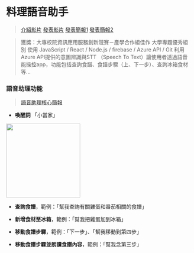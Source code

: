 # 料理語音助手

> [介紹影片](https://youtu.be/6bVTywDfLlc)
> [發表影片](https://youtu.be/i9l10Vul5vE)
> [發表簡報1](https://drive.google.com/file/d/1NM7MdJss_6PMXIWSSzM4B2vlLMQ6Hy7g/view?usp=share_link)
> [發表簡報2](https://drive.google.com/file/d/1n93ty5UqSlbg4VklHclj0n7o8kokScFf/view?usp=share_link)


> 獲獎：大專校院資訊應用服務創新競賽－產學合作組佳作
大學專題優秀組別
使用 JavaScript / React / Node.js / firebase / Azure API / Git
利用Azure API提供的意圖辨識與STT （Speech To Text）讓使用者透過語音能操控app，功能包括查詢食譜、食譜步驟（上、下一步）、查詢冰箱食材等…


### 語音助理功能
> [語音助理核心簡報](https://www.canva.com/design/DAFBH68Oe58/D9iVDsDLwDds9g_Goq7FiQ/edit?utm_content=DAFBH68Oe58&utm_campaign=designshare&utm_medium=link2&utm_source=sharebutton)

- **喚醒詞** 「小當家」
<img src="https://user-images.githubusercontent.com/59163273/171298201-ea563ae0-696b-46be-9e7b-96314ef927a2.png" width="200">

- **查詢食譜**，範例：「幫我查詢有關雞蛋和番茄相關的食譜」

- **新增食材至冰箱**，範例：「幫我把雞蛋加到冰箱」
- **移動食譜步驟**，範例：「下一步」、「幫我移動到第四步」
- **移動食譜步驟並朗讀食譜內容**，範例：「幫我念第三步」
